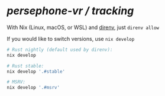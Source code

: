# _persephone-vr / tracking_

With Nix (Linux, macOS, or WSL) and [direnv](https://direnv.net/), just `direnv allow`

If you would like to switch versions, use `nix develop`

```zsh
# Rust nightly (default used by direnv):
nix develop

# Rust stable:
nix develop '.#stable'

# MSRV:
nix develop '.#msrv'
```
